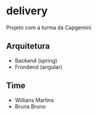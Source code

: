 # delivery

Projeto com a turma da Capgemini


## Arquitetura
- Backend (spring)
- Frondend (angular)

## Time
- Willians Martins
- Bruna Bruno
